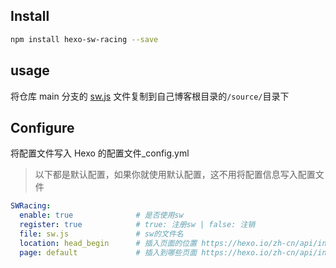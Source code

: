 ## Install

```bash
npm install hexo-sw-racing --save
```

## usage

将仓库 main 分支的 [sw.js](https://github.com/Lete114/SW-Racing/blob/main/sw.js) 文件复制到自己博客根目录的`/source/`目录下

## Configure

将配置文件写入 Hexo 的配置文件\_config.yml

> 以下都是默认配置，如果你就使用默认配置，这不用将配置信息写入配置文件


```yml
SWRacing:
  enable: true              # 是否使用sw
  register: true            # true: 注册sw | false: 注销
  file: sw.js               # sw的文件名
  location: head_begin      # 插入页面的位置 https://hexo.io/zh-cn/api/injector#entry-lt-string-gt
  page: default             # 插入到哪些页面 https://hexo.io/zh-cn/api/injector#to-lt-string-gt
```
